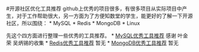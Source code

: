 #开源社区优化工具推荐
   github上优秀的项目很多，有很多项目从实际项目中产生，对于工作帮助很大，另一方面为了方便知数堂的学生，能更好的了解一下开源社区，所以围绕：
    * MySQL
    * Redis
    * MongoDB
    * Linux
    
先这个四方面进行整理一些优秀的工具推荐。
    * [MySQL优秀工具推荐](https://github.com/zhishutech/awesome-tools-cn/wiki/MySQL-%E4%BC%98%E7%A7%80%E5%B7%A5%E5%85%B7%E6%8E%A8%E8%8D%90) 感谢 叶金荣 吴炳锡的收集
    * [Redis优秀工具推荐]()  暂无
    * [MongoDB优秀工具推荐]() 暂无


